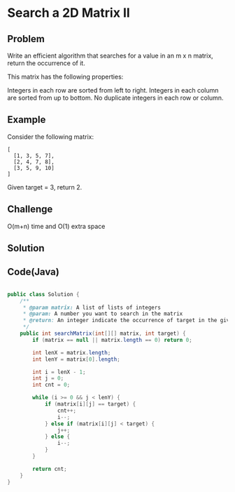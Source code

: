 Search a 2D Matrix II
===


Problem
-------

Write an efficient algorithm that searches for a value in an m x n matrix, return the occurrence of it.

This matrix has the following properties:

Integers in each row are sorted from left to right.
Integers in each column are sorted from up to bottom.
No duplicate integers in each row or column.

Example
-------

Consider the following matrix:

    [
      [1, 3, 5, 7],
      [2, 4, 7, 8],
      [3, 5, 9, 10]
    ]

Given target = 3, return 2.

Challenge
---------

O(m+n) time and O(1) extra space

Solution
--------



Code(Java)
----------

```java

public class Solution {
    /**
     * @param matrix: A list of lists of integers
     * @param: A number you want to search in the matrix
     * @return: An integer indicate the occurrence of target in the given matrix
     */
    public int searchMatrix(int[][] matrix, int target) {
        if (matrix == null || matrix.length == 0) return 0;

        int lenX = matrix.length;
        int lenY = matrix[0].length;

        int i = lenX - 1;
        int j = 0;
        int cnt = 0;

        while (i >= 0 && j < lenY) {
            if (matrix[i][j] == target) {
                cnt++;
                i--;
            } else if (matrix[i][j] < target) {
                j++;
            } else {
                i--;
            }
        }

        return cnt;
    }
}


```